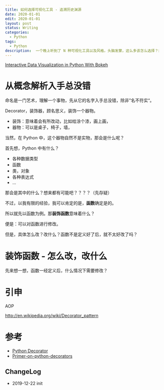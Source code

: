 ```yaml
---
title: 如何选择可视化工具 - 追溯历史渊源
date: 2020-01-01
edit: 2020-01-01
layout: post
status: Writing
categories:
  - Python
tags:
  - Python
description:  一个晚上听到了 N 种可视化工具以及风格，头脑发蒙，这么多该怎么选择？想到也许真应该从工具创作的渊源出发去了解背景，然后找应用场景
---
```

[Interactive Data Visualization in Python With Bokeh](https://realpython.com/python-data-visualization-bokeh/)
# 从概念解析入手总没错

命名是一门艺术，理解一个事物，先从它的名字入手总没错，除非”名不符实“。

Decorator，装饰器，顾名思义，装饰一个器物。

- 装饰：意味着会有所改动，比如给涂个漆，画上画，
- 器物：可以是桌子，椅子，墙，

当然，在 Python 中，这个器物自然不是实物，那会是什么呢？

首先想，Python 中有什么？
- 各种数据类型
- 函数
- 类，对象
- 各种表达式
- ...

那会是其中的什么？想来都有可能吧？？？？（先存疑）

不过，以我有限的经验，我可以肯定的是，**函数**确定是的。

所以就先以函数为例。那**装饰函数**意味着什么？

便是：可以对函数进行修改。

但是，具体怎么改？改什么？函数不是定义好了后，就不太好改了吗？

# 装饰函数 - 怎么改，改什么

先来想一想，函数一经定义后，什么情况下需要修改？

# 引申

AOP

http://en.wikipedia.org/wiki/Decorator_pattern

# 参考

- [ Python Decorator](https://wiki.python.org/moin/PythonDecorators#What_is_a_Decorator)
- [Primer-on-python-decorators](https://realpython.com/primer-on-python-decorators/)

## ChangeLog
- 2019-12-22 init